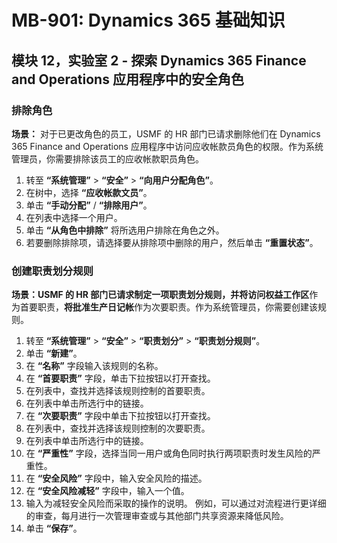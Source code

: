 ﻿---
lab:
    title: '实验室 02: 探索 Dynamics 365 Finance and Operations 应用程序中的安全角色'
    module: '模块 12: 识别 Dynamics 365 安全性'
---

# MB-901: Dynamics 365 基础知识
## 模块 12，实验室 2 - 探索 Dynamics 365 Finance and Operations 应用程序中的安全角色

### 排除角色

**场景：** 对于已更改角色的员工，USMF 的 HR 部门已请求删除他们在 Dynamics 365 Finance and Operations 应用程序中访问应收帐款员角色的权限。作为系统管理员，你需要排除该员工的应收帐款职员角色。

1. 转至 **“系统管理”** > **“安全”** > **“向用户分配角色”**。
1. 在树中，选择 **“应收帐款文员”**。
1. 单击 **“手动分配”** / **“排除用户”**。
1. 在列表中选择一个用户。
1. 单击 **“从角色中排除”** 将所选用户排除在角色之外。
1. 若要删除排除项，请选择要从排除项中删除的用户，然后单击 **“重置状态”**。 

### 创建职责划分规则

**场景：**USMF 的 HR 部门已请求制定一项职责划分规则，并将**访问权益工作区**作为首要职责，**将批准生产日记帐**作为次要职责。作为系统管理员，你需要创建该规则。

1. 转至 **“系统管理”** > **“安全”** > **“职责划分”** > **“职责划分规则”**。
1. 单击 **“新建”**。
1. 在 **“名称”** 字段输入该规则的名称。
1. 在 **“首要职责”** 字段，单击下拉按钮以打开查找。
1. 在列表中，查找并选择该规则控制的首要职责。
1. 在列表中单击所选行中的链接。
1. 在 **“次要职责”** 字段中单击下拉按钮以打开查找。
1. 在列表中，查找并选择该规则控制的次要职责。
1. 在列表中单击所选行中的链接。
1. 在 **“严重性”** 字段，选择当同一用户或角色同时执行两项职责时发生风险的严重性。
1. 在 **“安全风险”** 字段中，输入安全风险的描述。
1. 在 **“安全风险减轻”** 字段中，输入一个值。
1. 输入为减轻安全风险而采取的操作的说明。 
例如，可以通过对流程进行更详细的审查，每月进行一次管理审查或与其他部门共享资源来降低风险。
1. 单击 **“保存”**。
